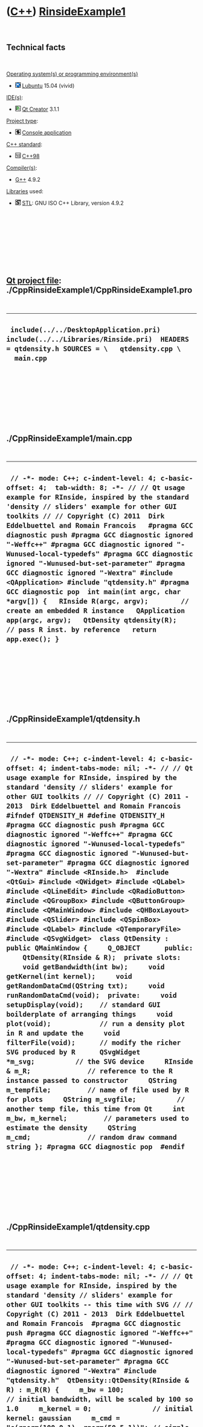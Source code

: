 



 

 

 

 

 

([C++](Cpp.htm)) [RinsideExample1](CppRinsideExample1.htm)
==========================================================

 

Technical facts
---------------

 

[Operating system(s) or programming environment(s)](CppOs.htm)

-   ![Lubuntu](PicLubuntu.png) [Lubuntu](CppLubuntu.htm) 15.04 (vivid)

[IDE(s)](CppIde.htm):

-   ![Qt Creator](PicQtCreator.png) [Qt Creator](CppQtCreator.htm) 3.1.1

[Project type](CppQtProjectType.htm):

-   ![console](PicConsole.png) [Console
    application](CppConsoleApplication.htm)

[C++ standard](CppStandard.htm):

-   ![C++98](PicCpp98.png) [C++98](Cpp98.htm)

[Compiler(s)](CppCompiler.htm):

-   [G++](CppGpp.htm) 4.9.2

[Libraries](CppLibrary.htm) used:

-   ![STL](PicStl.png) [STL](CppStl.htm): GNU ISO C++ Library, version
    4.9.2

 

 

 

 

 

[Qt project file](CppQtProjectFile.htm): ./CppRinsideExample1/CppRinsideExample1.pro
------------------------------------------------------------------------------------

 

  -----------------------------------------------------------------------------------------------------------------------------------------------
  ` include(../../DesktopApplication.pri) include(../../Libraries/Rinside.pri)  HEADERS = qtdensity.h SOURCES = \   qtdensity.cpp \   main.cpp`
  -----------------------------------------------------------------------------------------------------------------------------------------------

 

 

 

 

 

./CppRinsideExample1/main.cpp
-----------------------------

 

  -------------------------------------------------------------------------------------------------------------------------------------------------------------------------------------------------------------------------------------------------------------------------------------------------------------------------------------------------------------------------------------------------------------------------------------------------------------------------------------------------------------------------------------------------------------------------------------------------------------------------------------------------------------------------------------------------------------------------------------------------------------------------------------------------------
  ` // -*- mode: C++; c-indent-level: 4; c-basic-offset: 4;  tab-width: 8; -*- // // Qt usage example for RInside, inspired by the standard 'density // sliders' example for other GUI toolkits // // Copyright (C) 2011  Dirk Eddelbuettel and Romain Francois   #pragma GCC diagnostic push #pragma GCC diagnostic ignored "-Weffc++" #pragma GCC diagnostic ignored "-Wunused-local-typedefs" #pragma GCC diagnostic ignored "-Wunused-but-set-parameter" #pragma GCC diagnostic ignored "-Wextra" #include <QApplication> #include "qtdensity.h" #pragma GCC diagnostic pop  int main(int argc, char *argv[]) {   RInside R(argc, argv);        // create an embedded R instance   QApplication app(argc, argv);   QtDensity qtdensity(R);     // pass R inst. by reference   return app.exec(); }`
  -------------------------------------------------------------------------------------------------------------------------------------------------------------------------------------------------------------------------------------------------------------------------------------------------------------------------------------------------------------------------------------------------------------------------------------------------------------------------------------------------------------------------------------------------------------------------------------------------------------------------------------------------------------------------------------------------------------------------------------------------------------------------------------------------------

 

 

 

 

 

./CppRinsideExample1/qtdensity.h
--------------------------------

 

  ---------------------------------------------------------------------------------------------------------------------------------------------------------------------------------------------------------------------------------------------------------------------------------------------------------------------------------------------------------------------------------------------------------------------------------------------------------------------------------------------------------------------------------------------------------------------------------------------------------------------------------------------------------------------------------------------------------------------------------------------------------------------------------------------------------------------------------------------------------------------------------------------------------------------------------------------------------------------------------------------------------------------------------------------------------------------------------------------------------------------------------------------------------------------------------------------------------------------------------------------------------------------------------------------------------------------------------------------------------------------------------------------------------------------------------------------------------------------------------------------------------------------------------------------------------------------------------------------------------------------------------------------------------------------------------------------------------------------------------------------------------------------------------------------------------------------------------------------------------------
  ` // -*- mode: C++; c-indent-level: 4; c-basic-offset: 4; indent-tabs-mode: nil; -*- // // Qt usage example for RInside, inspired by the standard 'density // sliders' example for other GUI toolkits // // Copyright (C) 2011 - 2013  Dirk Eddelbuettel and Romain Francois  #ifndef QTDENSITY_H #define QTDENSITY_H  #pragma GCC diagnostic push #pragma GCC diagnostic ignored "-Weffc++" #pragma GCC diagnostic ignored "-Wunused-local-typedefs" #pragma GCC diagnostic ignored "-Wunused-but-set-parameter" #pragma GCC diagnostic ignored "-Wextra" #include <RInside.h>  #include <QtGui> #include <QWidget> #include <QLabel> #include <QLineEdit> #include <QRadioButton> #include <QGroupBox> #include <QButtonGroup> #include <QMainWindow> #include <QHBoxLayout> #include <QSlider> #include <QSpinBox> #include <QLabel> #include <QTemporaryFile> #include <QSvgWidget>  class QtDensity : public QMainWindow {     Q_OBJECT      public:     QtDensity(RInside & R);  private slots:     void getBandwidth(int bw);     void getKernel(int kernel);     void getRandomDataCmd(QString txt);     void runRandomDataCmd(void);  private:     void setupDisplay(void);    // standard GUI boilderplate of arranging things     void plot(void);            // run a density plot in R and update the     void filterFile(void);      // modify the richer SVG produced by R      QSvgWidget *m_svg;          // the SVG device     RInside & m_R;              // reference to the R instance passed to constructor     QString m_tempfile;         // name of file used by R for plots     QString m_svgfile;          // another temp file, this time from Qt     int m_bw, m_kernel;         // parameters used to estimate the density     QString m_cmd;              // random draw command string }; #pragma GCC diagnostic pop  #endif`
  ---------------------------------------------------------------------------------------------------------------------------------------------------------------------------------------------------------------------------------------------------------------------------------------------------------------------------------------------------------------------------------------------------------------------------------------------------------------------------------------------------------------------------------------------------------------------------------------------------------------------------------------------------------------------------------------------------------------------------------------------------------------------------------------------------------------------------------------------------------------------------------------------------------------------------------------------------------------------------------------------------------------------------------------------------------------------------------------------------------------------------------------------------------------------------------------------------------------------------------------------------------------------------------------------------------------------------------------------------------------------------------------------------------------------------------------------------------------------------------------------------------------------------------------------------------------------------------------------------------------------------------------------------------------------------------------------------------------------------------------------------------------------------------------------------------------------------------------------------------------

 

 

 

 

 

./CppRinsideExample1/qtdensity.cpp
----------------------------------

 

  ---------------------------------------------------------------------------------------------------------------------------------------------------------------------------------------------------------------------------------------------------------------------------------------------------------------------------------------------------------------------------------------------------------------------------------------------------------------------------------------------------------------------------------------------------------------------------------------------------------------------------------------------------------------------------------------------------------------------------------------------------------------------------------------------------------------------------------------------------------------------------------------------------------------------------------------------------------------------------------------------------------------------------------------------------------------------------------------------------------------------------------------------------------------------------------------------------------------------------------------------------------------------------------------------------------------------------------------------------------------------------------------------------------------------------------------------------------------------------------------------------------------------------------------------------------------------------------------------------------------------------------------------------------------------------------------------------------------------------------------------------------------------------------------------------------------------------------------------------------------------------------------------------------------------------------------------------------------------------------------------------------------------------------------------------------------------------------------------------------------------------------------------------------------------------------------------------------------------------------------------------------------------------------------------------------------------------------------------------------------------------------------------------------------------------------------------------------------------------------------------------------------------------------------------------------------------------------------------------------------------------------------------------------------------------------------------------------------------------------------------------------------------------------------------------------------------------------------------------------------------------------------------------------------------------------------------------------------------------------------------------------------------------------------------------------------------------------------------------------------------------------------------------------------------------------------------------------------------------------------------------------------------------------------------------------------------------------------------------------------------------------------------------------------------------------------------------------------------------------------------------------------------------------------------------------------------------------------------------------------------------------------------------------------------------------------------------------------------------------------------------------------------------------------------------------------------------------------------------------------------------------------------------------------------------------------------------------------------------------------------------------------------------------------------------------------------------------------------------------------------------------------------------------------------------------------------------------------------------------------------------------------------------------------------------------------------------------------------------------------------------------------------------------------------------------------------------------------------------------------------------------------------------------------------------------------------------------------------------------------------------------------------------------------------------------------------------------------------------------------------------------------------------------------------------------------------------------------------------------------------------------------------------------------------------------------------------------------------------------------------------------------------------------------------------------------------------------------------------------------------------------------------------------------------------------------------------------------------------------------------------------------------------------------------------------------------------------------------------------------------------------------------------------------------------------------------------------------------------------------------------------------------------------------------------------------------------------------------------------------------------------------------------------------------------------------------------------------------------------------------------------------------------------------------------------------------------------------------------------------------------------------------------------------------------------------------------------------------------------------------------------------------------------------------------------------------------------------------------------------------------------------------------------------------------------------------------------------------------------------------------------------------------------------------------------------------------------------------------------------------------------------------------------------------------------------------------------------------
  ` // -*- mode: C++; c-indent-level: 4; c-basic-offset: 4; indent-tabs-mode: nil; -*- // // Qt usage example for RInside, inspired by the standard 'density // sliders' example for other GUI toolkits -- this time with SVG // // Copyright (C) 2011 - 2013  Dirk Eddelbuettel and Romain Francois  #pragma GCC diagnostic push #pragma GCC diagnostic ignored "-Weffc++" #pragma GCC diagnostic ignored "-Wunused-local-typedefs" #pragma GCC diagnostic ignored "-Wunused-but-set-parameter" #pragma GCC diagnostic ignored "-Wextra" #include "qtdensity.h"  QtDensity::QtDensity(RInside & R) : m_R(R) {     m_bw = 100;                 // initial bandwidth, will be scaled by 100 so 1.0     m_kernel = 0;               // initial kernel: gaussian     m_cmd = "c(rnorm(100,0,1), rnorm(50,5,1))"; // simple mixture     m_R["bw"] = m_bw;           // pass bandwidth to R, and have R compute a temp.file name     m_tempfile = QString::fromStdString(Rcpp::as<std::string>(m_R.parseEval("tfile <- tempfile()")));     m_svgfile = QString::fromStdString(Rcpp::as<std::string>(m_R.parseEval("sfile <- tempfile()")));     setupDisplay(); }  void QtDensity::setupDisplay(void)  {     QWidget *window = new QWidget;     window->setWindowTitle("Qt and RInside demo: density estimation");      QSpinBox *spinBox = new QSpinBox;     QSlider *slider = new QSlider(Qt::Horizontal);     spinBox->setRange(5, 200);     slider->setRange(5, 200);     QObject::connect(spinBox, SIGNAL(valueChanged(int)), slider, SLOT(setValue(int)));     QObject::connect(slider, SIGNAL(valueChanged(int)), spinBox, SLOT(setValue(int)));     spinBox->setValue(m_bw);     QObject::connect(spinBox, SIGNAL(valueChanged(int)), this, SLOT(getBandwidth(int)));      QLabel *cmdLabel = new QLabel("R command for random data creation");     QLineEdit *cmdEntry = new QLineEdit(m_cmd);     QObject::connect(cmdEntry,  SIGNAL(textEdited(QString)), this, SLOT(getRandomDataCmd(QString)));     QObject::connect(cmdEntry,  SIGNAL(editingFinished()), this, SLOT(runRandomDataCmd()));      QGroupBox *kernelRadioBox = new QGroupBox("Density Estimation kernel");     QRadioButton *radio1 = new QRadioButton("&Gaussian");     QRadioButton *radio2 = new QRadioButton("&Epanechnikov");     QRadioButton *radio3 = new QRadioButton("&Rectangular");     QRadioButton *radio4 = new QRadioButton("&Triangular");     QRadioButton *radio5 = new QRadioButton("&Cosine");     radio1->setChecked(true);     QVBoxLayout *vbox = new QVBoxLayout;     vbox->addWidget(radio1);     vbox->addWidget(radio2);     vbox->addWidget(radio3);     vbox->addWidget(radio4);     vbox->addWidget(radio5);     kernelRadioBox->setMinimumSize(260,140);     kernelRadioBox->setMaximumSize(260,140);     kernelRadioBox->setSizePolicy(QSizePolicy::Fixed, QSizePolicy::Fixed);     kernelRadioBox->setLayout(vbox);      QButtonGroup *kernelGroup = new QButtonGroup;     kernelGroup->addButton(radio1, 0);     kernelGroup->addButton(radio2, 1);     kernelGroup->addButton(radio3, 2);     kernelGroup->addButton(radio4, 3);     kernelGroup->addButton(radio5, 4);     QObject::connect(kernelGroup, SIGNAL(buttonClicked(int)), this, SLOT(getKernel(int)));      m_svg = new QSvgWidget();     runRandomDataCmd();         // also calls plot()      QGroupBox *estimationBox = new QGroupBox("Density estimation bandwidth (scaled by 100)");     QHBoxLayout *spinners = new QHBoxLayout;     spinners->addWidget(spinBox);     spinners->addWidget(slider);     QVBoxLayout *topright = new QVBoxLayout;     topright->addLayout(spinners);     topright->addWidget(cmdLabel);     topright->addWidget(cmdEntry);     estimationBox->setMinimumSize(360,140);     estimationBox->setMaximumSize(360,140);     estimationBox->setSizePolicy(QSizePolicy::Fixed, QSizePolicy::Fixed);     estimationBox->setLayout(topright);     QHBoxLayout *upperlayout = new QHBoxLayout;     upperlayout->addWidget(kernelRadioBox);     upperlayout->addWidget(estimationBox);      QHBoxLayout *lowerlayout = new QHBoxLayout;     lowerlayout->addWidget(m_svg);      QVBoxLayout *outer = new QVBoxLayout;     outer->addLayout(upperlayout);     outer->addLayout(lowerlayout);     window->setLayout(outer);     window->show(); }  void QtDensity::plot(void) {     const char *kernelstrings[] = { "gaussian", "epanechnikov", "rectangular", "triangular", "cosine" };     m_R["bw"] = m_bw;     m_R["kernel"] = kernelstrings[m_kernel]; // that passes the string to R     std::string cmd0 = "svg(width=6,height=6,pointsize=10,filename=tfile); ";     std::string cmd1 = "plot(density(y, bw=bw/100, kernel=kernel), xlim=range(y)+c(-2,2), main=\"Kernel: ";     std::string cmd2 = "\"); points(y, rep(0, length(y)), pch=16, col=rgb(0,0,0,1/4));  dev.off()";     std::string cmd = cmd0 + cmd1 + kernelstrings[m_kernel] + cmd2; // stick the selected kernel in the middle     m_R.parseEvalQ(cmd);     filterFile();             // we need to simplify the svg file for display by Qt      m_svg->load(m_svgfile); }  void QtDensity::getBandwidth(int bw) {     if (bw != m_bw) {         m_bw = bw;         plot();     } }  void QtDensity::getKernel(int kernel) {     if (kernel != m_kernel) {         m_kernel = kernel;         plot();     } }  void QtDensity::getRandomDataCmd(QString txt) {     m_cmd = txt; }  void QtDensity::runRandomDataCmd(void) {     std::string cmd = "y2 <- " + m_cmd.toStdString() + "; y <- y2";     m_R.parseEvalQNT(cmd);     plot();                     // after each random draw, update plot with estimate }  void QtDensity::filterFile() {     // cairoDevice creates richer SVG than Qt can display     // but per Michaele Lawrence, a simple trick is to s/symbol/g/ which we do here     QFile infile(m_tempfile);     infile.open(QFile::ReadOnly);     QFile outfile(m_svgfile);     outfile.open(QFile::WriteOnly | QFile::Truncate);          QTextStream in(&infile);     QTextStream out(&outfile);     QRegExp rx1("<symbol");      QRegExp rx2("</symbol");         while (!in.atEnd()) {         QString line = in.readLine();         line.replace(rx1, "<g"); // so '<symbol' becomes '<g ...'         line.replace(rx2, "</g");// and '</symbol becomes '</g'         out << line << "\n";     }     infile.close();     outfile.close(); } #pragma GCC diagnostic pop`
  ---------------------------------------------------------------------------------------------------------------------------------------------------------------------------------------------------------------------------------------------------------------------------------------------------------------------------------------------------------------------------------------------------------------------------------------------------------------------------------------------------------------------------------------------------------------------------------------------------------------------------------------------------------------------------------------------------------------------------------------------------------------------------------------------------------------------------------------------------------------------------------------------------------------------------------------------------------------------------------------------------------------------------------------------------------------------------------------------------------------------------------------------------------------------------------------------------------------------------------------------------------------------------------------------------------------------------------------------------------------------------------------------------------------------------------------------------------------------------------------------------------------------------------------------------------------------------------------------------------------------------------------------------------------------------------------------------------------------------------------------------------------------------------------------------------------------------------------------------------------------------------------------------------------------------------------------------------------------------------------------------------------------------------------------------------------------------------------------------------------------------------------------------------------------------------------------------------------------------------------------------------------------------------------------------------------------------------------------------------------------------------------------------------------------------------------------------------------------------------------------------------------------------------------------------------------------------------------------------------------------------------------------------------------------------------------------------------------------------------------------------------------------------------------------------------------------------------------------------------------------------------------------------------------------------------------------------------------------------------------------------------------------------------------------------------------------------------------------------------------------------------------------------------------------------------------------------------------------------------------------------------------------------------------------------------------------------------------------------------------------------------------------------------------------------------------------------------------------------------------------------------------------------------------------------------------------------------------------------------------------------------------------------------------------------------------------------------------------------------------------------------------------------------------------------------------------------------------------------------------------------------------------------------------------------------------------------------------------------------------------------------------------------------------------------------------------------------------------------------------------------------------------------------------------------------------------------------------------------------------------------------------------------------------------------------------------------------------------------------------------------------------------------------------------------------------------------------------------------------------------------------------------------------------------------------------------------------------------------------------------------------------------------------------------------------------------------------------------------------------------------------------------------------------------------------------------------------------------------------------------------------------------------------------------------------------------------------------------------------------------------------------------------------------------------------------------------------------------------------------------------------------------------------------------------------------------------------------------------------------------------------------------------------------------------------------------------------------------------------------------------------------------------------------------------------------------------------------------------------------------------------------------------------------------------------------------------------------------------------------------------------------------------------------------------------------------------------------------------------------------------------------------------------------------------------------------------------------------------------------------------------------------------------------------------------------------------------------------------------------------------------------------------------------------------------------------------------------------------------------------------------------------------------------------------------------------------------------------------------------------------------------------------------------------------------------------------------------------------------------------------------------------------------------------------------------------------------------------

 

 

 

 

 





 

[![Valid XHTML 1.0 Strict](valid-xhtml10.png){width="88"
height="31"}](http://validator.w3.org/check?uri=referer)

This page has been created by the [tool](Tools.htm)
[CodeToHtml](ToolCodeToHtml.htm)
